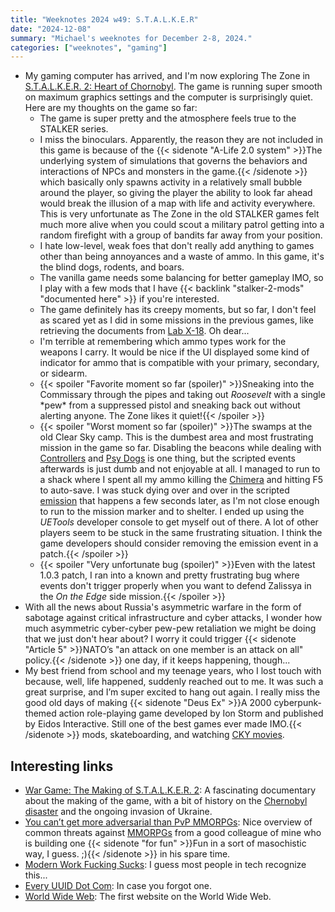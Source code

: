```yaml
---
title: "Weeknotes 2024 w49: S.T.A.L.K.E.R"
date: "2024-12-08"
summary: "Michael's weeknotes for December 2-8, 2024."
categories: ["weeknotes", "gaming"]
---
```


- My gaming computer has arrived, and I'm now exploring The Zone in [S.T.A.L.K.E.R. 2: Heart of Chornobyl]. The game is
running super smooth on maximum graphics settings and the computer is surprisingly quiet. Here are my thoughts on the
game so far:
  - The game is super pretty and the atmosphere feels true to the STALKER series.
  - I miss the binoculars. Apparently, the reason they are not included in this game is because of the {{< sidenote "A-Life 2.0 system" >}}The underlying system of simulations that governs the behaviors and interactions of NPCs and monsters in the game.{{< /sidenote >}}
    which basically only spawns activity in a relatively small bubble around the player, so giving the player the
    ability to look far ahead would break the illusion of a map with life and activity everywhere. This is very
    unfortunate as The Zone in the old STALKER games felt much more alive when you could scout a military patrol
    getting into a random firefight with a group of bandits far away from your position.
  - I hate low-level, weak foes that don't really add anything to games other than being annoyances and a waste of ammo.
    In this game, it's the blind dogs, rodents, and boars.
  - The vanilla game needs some balancing for better gameplay IMO, so I play with a few mods that I have {{< backlink "stalker-2-mods" "documented here" >}}
    if you're interested.
  - The game definitely has its creepy moments, but so far, I don't feel as scared yet as I did in some missions in the
    previous games, like retrieving the documents from [Lab X-18]. Oh dear...
  - I'm terrible at remembering which ammo types work for the weapons I carry. It would be nice if the UI displayed some
    kind of indicator for ammo that is compatible with your primary, secondary, or sidearm.
  - {{< spoiler "Favorite moment so far (spoiler)" >}}Sneaking into the Commissary through the pipes and taking out
    _Roosevelt_ with a single \*pew\* from a suppressed pistol and sneaking back out without alerting anyone. The Zone
    likes it quiet!{{< /spoiler >}}
  - {{< spoiler "Worst moment so far (spoiler)" >}}The swamps at the old Clear Sky camp. This is the dumbest area
    and most frustrating mission in the game so far. Disabling the beacons while dealing with [Controllers](https://www.thegamer.com/stalker-2-heart-of-chornobyl-every-mutant-fight-guide/#controllers)
    and [Psy Dogs](https://www.thegamer.com/stalker-2-heart-of-chornobyl-every-mutant-fight-guide/#psy-dogs) is one
    thing, but the scripted events afterwards is just dumb and not enjoyable at all. I managed to run to a shack where
    I spent all my ammo killing the [Chimera](https://www.thegamer.com/stalker-2-heart-of-chornobyl-every-mutant-fight-guide/#chimera)
    and hitting F5 to auto-save. I was stuck dying over and over in the scripted [emission](https://support.stalker2.com/hc/en-us/articles/27929344430353-Emission)
    that happens a few seconds later, as I'm not close enough to run to the mission marker and to shelter. I ended up
    using the _UETools_ developer console to get myself out of there. A lot of other players seem to be stuck in the same
    frustrating situation. I think the game developers should consider removing the emission event in a patch.{{< /spoiler >}}
  - {{< spoiler "Very unfortunate bug (spoiler)" >}}Even with the latest 1.0.3 patch, I ran into a known and pretty
    frustrating bug where events don't trigger properly when you want to defend Zalissya in the _On the Edge_ side
    mission.{{< /spoiler >}}
- With all the news about Russia's asymmetric warfare in the form of sabotage against critical infrastructure and cyber
attacks, I wonder how much asymmetric cyber-cyber pew-pew retaliation we might be doing that we just don't hear about?
I worry it could trigger {{< sidenote "Article 5" >}}NATO’s "an attack on one member is an attack on all" policy.{{< /sidenote >}}
one day, if it keeps happening, though...
- My best friend from school and my teenage years, who I lost touch with because, well, life happened, suddenly reached
out to me. It was such a great surprise, and I’m super excited to hang out again. I really miss the good old days of
making {{< sidenote "Deus Ex" >}}A 2000 cyberpunk-themed action role-playing game developed by Ion Storm and published by Eidos Interactive. Still one of the best games ever made IMO.{{< /sidenote >}}
mods, skateboarding, and watching [CKY movies].

## Interesting links

- [War Game: The Making of S.T.A.L.K.E.R. 2]: A fascinating documentary about the making of the game, with a bit of
history on the [Chernobyl disaster] and the ongoing invasion of Ukraine.
- [You can’t get more adversarial than PvP MMORPGs]: Nice overview of common threats against [MMORPGs] from a good
colleague of mine who is building one {{< sidenote "for fun" >}}Fun in a sort of masochistic way, I guess. ;){{< /sidenote >}}
in his spare time.
- [Modern Work Fucking Sucks]: I guess most people in tech recognize this...
- [Every UUID Dot Com]: In case you forgot one.
- [World Wide Web]: The first website on the World Wide Web.

[CKY movies]: https://en.wikipedia.org/wiki/CKY_(film_series)
[Chernobyl disaster]: https://en.wikipedia.org/wiki/Chernobyl_disaster
[Every UUID Dot Com]: https://everyuuid.com/
[Lab X-18]: https://stalker.fandom.com/wiki/Lab_X-18
[MMORPGs]: https://en.wikipedia.org/wiki/Massively_multiplayer_online_role-playing_game
[Modern Work Fucking Sucks]: https://www.joanwestenberg.com/modern-work-fucking-sucks/
[S.T.A.L.K.E.R. 2: Heart of Chornobyl]: https://www.stalker2.com/
[War Game: The Making of S.T.A.L.K.E.R. 2]: https://www.youtube.com/watch?v=28CITqxwNz0
[You can’t get more adversarial than PvP MMORPGs]: https://wirepair.org/2024/12/03/you-cant-get-more-adversarial-than-pvp-mmorpgs/
[World Wide Web]: https://info.cern.ch/hypertext/WWW/TheProject.html
